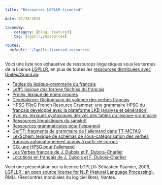 ```yaml
---
title: "Ressources LGPLLR-licensed"

date: 07/28/2015

taxonomy:
    category: [blog, featured]
    tag: [lgpllr,ressources]

routes:
  default: '/lgpllr-licensed-resources'
---
```


Voici une liste non exhaustive de ressources linguistiques sous les termes de la licence [LGPLLR](../lgpllr), en plus de toutes les [ressources distribuées avec Unitex/GramLab](../language-resources):

- [Tables du lexique-grammaire du français](http://ladl.univ-mlv.fr/DonneesLinguistiques/Lexiques-Grammaires/Visualisation.html?target=_blank)
- [Lefff: lexique des formes fléchies du français](http://www.labri.fr/perso/clement/lefff/?target=_blank)
- [Prolex: lexique de noms propres](http://www.cnrtl.fr/lexiques/prolex/?target=_blank)
- [DicoValence: Dictionnaire de valence des verbes français](http://bach.arts.kuleuven.be/dicovalence/?target=_blank)
- [HPSG FRoG French Resource Grammar: une grammaire HPSG du français developpé avec la plateforme LKB (analyse et génération)](http://raweb.inria.fr/rapportsactivite/RA2006/langue_et_dialogue/uid32.html?target=_blank)
- [SynLex: lexiques syntaxiques dérivés des tables du lexique-grammaire](http://raweb.inria.fr/rapportsactivite/RA2006/langue_et_dialogue/uid24.html?target=_blank)
- [Ressources linguistiques du sanskrit](http://sanskrit.inria.fr/DATA/XML/?target=_blank)
- [Ressources grammaticales pour l'espagnol](http://www.lrec-conf.org/proceedings/lrec2010/summaries/602.html?target=_blank)
- [GerTT: fragments de grammaire de l'allemand dans TT-MCTAG](http://www.sfs.uni-tuebingen.de/emmy/res-en.html?target=_blank)
- [LexSchem: lexique de schémas de sous-catégorisation des verbes français automatiquement acquis à partir de corpus](https://hal.archives-ouvertes.fr/hal-00321437?target=_blank)
- [GG: une HPSG pour l'allemand](http://gg.dfki.de/?target=_blank)
- [Les Verbes français de J. Dubois et F. Dubois-Charlier](http://www.modyco.fr/fr/?u_s=15&u_a=925&?target=_blank)
- [Locutions en français de J. Dubois et F. Dubois-Charlier](http://www.modyco.fr/fr/?u_s=15&u_a=650&?target=_blank)

Voici une présentation sur la licence LGPLLR: Sébastien Paumier, 2009, [LGPLLR : an open source license for NLP (Natural Language Processing)](http://2009.rmll.info/IMG/pdf/RMLL2009-Sciences-Sebastien_Paumier-LGPLLR.pdf?target=_blank), RMLL (Rencontres mondiales du logiciel libre), Nantes. 


